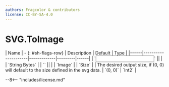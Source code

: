 ```yaml
---
authors: Fragcolor & contributors
license: CC-BY-SA-4.0
---
```



# SVG.ToImage

<div class="sh-parameters" markdown="1">
| Name | - {: #sh-flags-row} | Description | Default | Type |
|------|---------------------|-------------|---------|------|
| `<input>` || | | `String Bytes` |
| `<output>` || | | `Image` |
| `Size` |  | The desired output size, if (0, 0) will default to the size defined in the svg data. | `(0, 0)` | `Int2` |

</div>



--8<-- "includes/license.md"
